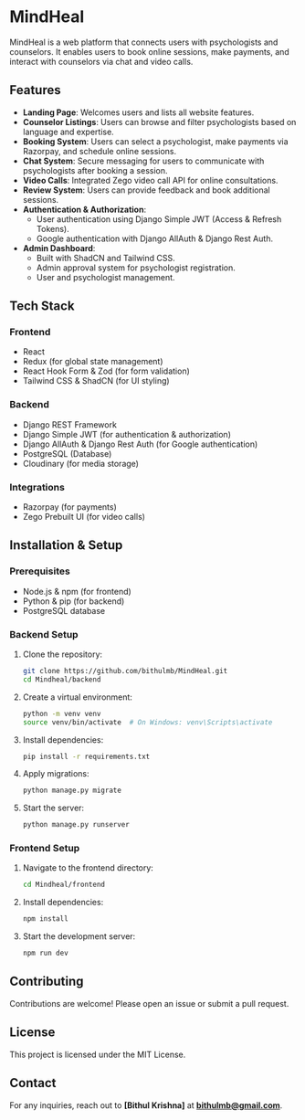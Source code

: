 # MindHeal

MindHeal is a web platform that connects users with psychologists and counselors. It enables users to book online sessions, make payments, and interact with counselors via chat and video calls.

## Features
- **Landing Page**: Welcomes users and lists all website features.
- **Counselor Listings**: Users can browse and filter psychologists based on language and expertise.
- **Booking System**: Users can select a psychologist, make payments via Razorpay, and schedule online sessions.
- **Chat System**: Secure messaging for users to communicate with psychologists after booking a session.
- **Video Calls**: Integrated Zego video call API for online consultations.
- **Review System**: Users can provide feedback and book additional sessions.
- **Authentication & Authorization**:
  - User authentication using Django Simple JWT (Access & Refresh Tokens).
  - Google authentication with Django AllAuth & Django Rest Auth.
- **Admin Dashboard**:
  - Built with ShadCN and Tailwind CSS.
  - Admin approval system for psychologist registration.
  - User and psychologist management.


## Tech Stack
### Frontend
- React
- Redux (for global state management)
- React Hook Form & Zod (for form validation)
- Tailwind CSS & ShadCN (for UI styling)

### Backend
- Django REST Framework
- Django Simple JWT (for authentication & authorization)
- Django AllAuth & Django Rest Auth (for Google authentication)
- PostgreSQL (Database)
- Cloudinary (for media storage)

### Integrations
- Razorpay (for payments)
- Zego Prebuilt UI (for video calls)

## Installation & Setup
### Prerequisites
- Node.js & npm (for frontend)
- Python & pip (for backend)
- PostgreSQL database

### Backend Setup
1. Clone the repository:
   ```sh
   git clone https://github.com/bithulmb/MindHeal.git
   cd Mindheal/backend
   ```
2. Create a virtual environment:
   ```sh
   python -m venv venv
   source venv/bin/activate  # On Windows: venv\Scripts\activate
   ```
3. Install dependencies:
   ```sh
   pip install -r requirements.txt
   ```
4. Apply migrations:
   ```sh
   python manage.py migrate
   ```
5. Start the server:
   ```sh
   python manage.py runserver
   ```

### Frontend Setup
1. Navigate to the frontend directory:
   ```sh
   cd Mindheal/frontend
   ```
2. Install dependencies:
   ```sh
   npm install
   ```
3. Start the development server:
   ```sh
   npm run dev
   ```

## Contributing
Contributions are welcome! Please open an issue or submit a pull request.

## License
This project is licensed under the MIT License.

## Contact
For any inquiries, reach out to **[Bithul Krishna]** at **bithulmb@gmail.com**.


